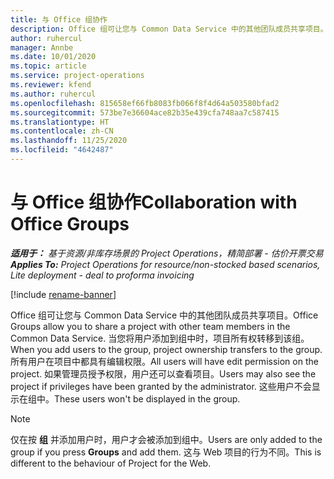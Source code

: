```yaml
---
title: 与 Office 组协作
description: Office 组可让您与 Common Data Service 中的其他团队成员共享项目。
author: ruhercul
manager: Annbe
ms.date: 10/01/2020
ms.topic: article
ms.service: project-operations
ms.reviewer: kfend
ms.author: ruhercul
ms.openlocfilehash: 815658ef66fb8083fb066f8f4d64a503580bfad2
ms.sourcegitcommit: 573be7e36604ace82b35e439cfa748aa7c587415
ms.translationtype: HT
ms.contentlocale: zh-CN
ms.lasthandoff: 11/25/2020
ms.locfileid: "4642487"
---
```

# <a name="collaboration-with-office-groups"></a><span data-ttu-id="44efc-103">与 Office 组协作</span><span class="sxs-lookup"><span data-stu-id="44efc-103">Collaboration with Office Groups</span></span>

<span data-ttu-id="44efc-104">_**适用于：** 基于资源/非库存场景的 Project Operations，精简部署 - 估价开票交易_</span><span class="sxs-lookup"><span data-stu-id="44efc-104">_**Applies To:** Project Operations for resource/non-stocked based scenarios, Lite deployment - deal to proforma invoicing_</span></span>

[!include [rename-banner](~/includes/cc-data-platform-banner.md)]

<span data-ttu-id="44efc-105">Office 组可让您与 Common Data Service 中的其他团队成员共享项目。</span><span class="sxs-lookup"><span data-stu-id="44efc-105">Office Groups allow you to share a project with other team members in the Common Data Service.</span></span> <span data-ttu-id="44efc-106">当您将用户添加到组中时，项目所有权转移到该组。</span><span class="sxs-lookup"><span data-stu-id="44efc-106">When you add users to the group, project ownership transfers to the group.</span></span> <span data-ttu-id="44efc-107">所有用户在项目中都具有编辑权限。</span><span class="sxs-lookup"><span data-stu-id="44efc-107">All users will have edit permission on the project.</span></span> <span data-ttu-id="44efc-108">如果管理员授予权限，用户还可以查看项目。</span><span class="sxs-lookup"><span data-stu-id="44efc-108">Users may also see the project if privileges have been granted by the administrator.</span></span> <span data-ttu-id="44efc-109">这些用户不会显示在组中。</span><span class="sxs-lookup"><span data-stu-id="44efc-109">These users won't be displayed in the group.</span></span>

> [!NOTE] 
> <span data-ttu-id="44efc-110">仅在按 **组** 并添加用户时，用户才会被添加到组中。</span><span class="sxs-lookup"><span data-stu-id="44efc-110">Users are only added to the group if you press **Groups** and add them.</span></span> <span data-ttu-id="44efc-111">这与 Web 项目的行为不同。</span><span class="sxs-lookup"><span data-stu-id="44efc-111">This is different to the behaviour of Project for the Web.</span></span> 


